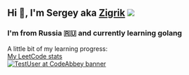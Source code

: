 ## Hi 👋, I'm Sergey aka [Zigrik](https://github.com/Zigrik/) ![](https://github.com/blackcater/blackcater/raw/main/images/Hi.gif) 
### I'm from Russia 🇷🇺 and currently learning golang
A little bit of my learning progress: <br>
[My LeetCode stats](https://leetcode-stats-six.vercel.app/api?username=Zigrik)<br>
[![TestUser at CodeAbbey banner](https://www.codeabbey.com/index/user_banner/zigrik.png)](https://www.codeabbey.com/index/user_profile/zigrik)
<!--
**Zigrik/zigrik** is a ✨ _special_ ✨ repository because its `README.md` (this file) appears on your GitHub profile.

Here are some ideas to get you started:

- 🔭 I’m currently working on ...
- 🌱 I’m currently learning ...
- 👯 I’m looking to collaborate on ...
- 🤔 I’m looking for help with ...
- 💬 Ask me about ...
- 📫 How to reach me: ...
- 😄 Pronouns: ...
- ⚡ Fun fact: ...
-->
